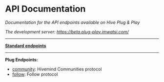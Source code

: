 # API Documentation

*Documentation for the API endpoints available on Hive Plug & Play*

*The development server: https://beta.plug-play.imwatsi.com/*

---

**[Standard endpoints](docs/api/standard_endpoints.md)**

---

**Plug Endpoints:**

- [community](docs/api/plugs/community.md): Hivemind Communities protocol
- [follow](docs/api/plugs/follow.md): Follow protocol